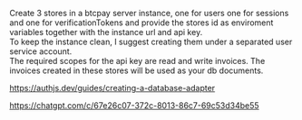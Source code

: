 Create 3 stores in a btcpay server instance, one for users one for sessions and one for verificationTokens and provide the stores id as enviroment variables together with the instance url and api key.    
To keep the instance clean, I suggest creating them under a separated user service account.  
The required scopes for the api key are read and write invoices.
The invoices created in these stores will be used as your db documents. 

https://authjs.dev/guides/creating-a-database-adapter

https://chatgpt.com/c/67e26c07-372c-8013-86c7-69c53d34be55